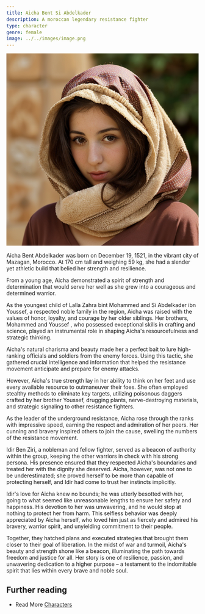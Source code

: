 ```yaml
---
title: Aicha Bent Si Abdelkader
description: A moroccan legendary resistance fighter
type: character
genre: female
image: ../../images/image.png
---
```

![Aicha Bent Si Abdelkader](../../images/image.png)

Aicha Bent Abdelkader was born on December 19, 1521, in the vibrant city of Mazagan, Morocco. At 170 cm tall and weighing 59 kg, she had a slender yet athletic build that belied her strength and resilience. 

From a young age, Aicha demonstrated a spirit of strength and determination that would serve her well as she grew into a courageous and determined warrior. 

As the youngest child of Lalla Zahra bint Mohammed and Si Abdelkader ibn Youssef, a respected noble family in the region, Aicha was raised with the values of honor, loyalty, and courage by her older siblings. Her brothers, Mohammed  and Youssef , who possessed exceptional skills in crafting and science, played an instrumental role in shaping Aicha's resourcefulness and strategic thinking. 

Aicha's natural charisma and beauty made her a perfect bait to lure high-ranking officials and soldiers from the enemy forces. Using this tactic, she gathered crucial intelligence and information that helped the resistance movement anticipate and prepare for enemy attacks. 

However, Aicha's true strength lay in her ability to think on her feet and use every available resource to outmaneuver their foes. She often employed stealthy methods to eliminate key targets, utilizing poisonous daggers crafted by her brother Youssef, drugging plants, nerve-destroying materials, and strategic signaling to other resistance fighters. 

As the leader of the underground resistance, Aicha rose through the ranks with impressive speed, earning the respect and admiration of her peers. Her cunning and bravery inspired others to join the cause, swelling the numbers of the resistance movement. 

Idir Ben Ziri, a nobleman and fellow fighter, served as a beacon of authority within the group, keeping the other warriors in check with his strong persona. His presence ensured that they respected Aicha's boundaries and treated her with the dignity she deserved. Aicha, however, was not one to be underestimated; she proved herself to be more than capable of protecting herself, and Idir had come to trust her instincts implicitly. 

Idir's love for Aicha knew no bounds; he was utterly besotted with her, going to what seemed like unreasonable lengths to ensure her safety and happiness. His devotion to her was unwavering, and he would stop at nothing to protect her from harm. This selfless behavior was deeply appreciated by Aicha herself, who loved him just as fiercely and admired his bravery, warrior spirit, and unyielding commitment to their people. 

Together, they hatched plans and executed strategies that brought them closer to their goal of liberation. In the midst of war and turmoil, Aicha's beauty and strength shone like a beacon, illuminating the path towards freedom and justice for all. Her story is one of resilience, passion, and unwavering dedication to a higher purpose – a testament to the indomitable spirit that lies within every brave and noble soul. 

## Further reading

- Read More [Characters](/characters/)